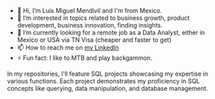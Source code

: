 - 👋 Hi, I’m Luis Miguel Mendivil and I'm from Mexico.
- 👀 I’m interested in topics related to business growth, product development, business innovation, finding insights. 
- 🌱 I’m currently looking for a remote job as a Data Analyst, either in Mexico or USA via TN Visa (cheaper and faster to get)
- 📫 How to reach me on [my LinkedIn](https://www.linkedin.com/in/luismiguelmendivil)
- ⚡ Fun fact: I like to MTB and play backgammon.

In my repositories, I'll feature SQL projects showcasing my expertise in various functions. 
Each project demonstrates my proficiency in SQL concepts like querying, data manipulation, and database management.
